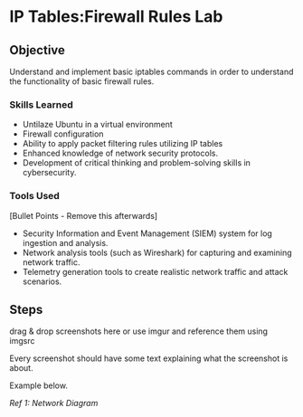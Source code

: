 # IP Tables:Firewall Rules Lab

## Objective

Understand and implement basic iptables commands in order to understand the functionality of basic firewall rules.


### Skills Learned

- Untilaze Ubuntu in a virtual environment
- Firewall configuration
- Ability to apply packet filtering rules utilizing IP tables
- Enhanced knowledge of network security protocols.
- Development of critical thinking and problem-solving skills in cybersecurity.

### Tools Used
[Bullet Points - Remove this afterwards]

- Security Information and Event Management (SIEM) system for log ingestion and analysis.
- Network analysis tools (such as Wireshark) for capturing and examining network traffic.
- Telemetry generation tools to create realistic network traffic and attack scenarios.

## Steps
drag & drop screenshots here or use imgur and reference them using imgsrc

Every screenshot should have some text explaining what the screenshot is about.

Example below.

*Ref 1: Network Diagram*
